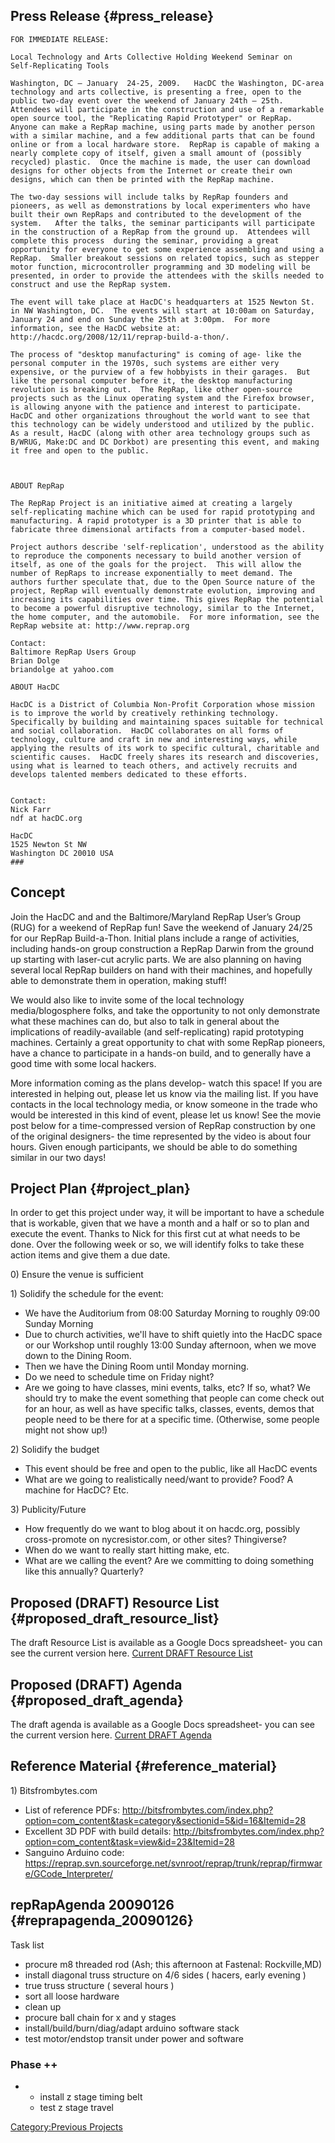 ## Press Release {#press_release}

    FOR IMMEDIATE RELEASE:

    Local Technology and Arts Collective Holding Weekend Seminar on
    Self-Replicating Tools

    Washington, DC – January  24-25, 2009.   HacDC the Washington, DC-area
    technology and arts collective, is presenting a free, open to the
    public two-day event over the weekend of January 24th – 25th.
    Attendees will participate in the construction and use of a remarkable
    open source tool, the "Replicating Rapid Prototyper" or RepRap.
    Anyone can make a RepRap machine, using parts made by another person
    with a similar machine, and a few additional parts that can be found
    online or from a local hardware store.  RepRap is capable of making a
    nearly complete copy of itself, given a small amount of (possibly
    recycled) plastic.  Once the machine is made, the user can download
    designs for other objects from the Internet or create their own
    designs, which can then be printed with the RepRap machine.

    The two-day sessions will include talks by RepRap founders and
    pioneers, as well as demonstrations by local experimenters who have
    built their own RepRaps and contributed to the development of the
    system.   After the talks, the seminar participants will participate
    in the construction of a RepRap from the ground up.  Attendees will
    complete this process  during the seminar, providing a great
    opportunity for everyone to get some experience assembling and using a
    RepRap.  Smaller breakout sessions on related topics, such as stepper
    motor function, microcontroller programming and 3D modeling will be
    presented, in order to provide the attendees with the skills needed to
    construct and use the RepRap system.

    The event will take place at HacDC's headquarters at 1525 Newton St.
    in NW Washington, DC.  The events will start at 10:00am on Saturday,
    January 24 and end on Sunday the 25th at 3:00pm.  For more
    information, see the HacDC website at:
    http://hacdc.org/2008/12/11/reprap-build-a-thon/.

    The process of "desktop manufacturing" is coming of age- like the
    personal computer in the 1970s, such systems are either very
    expensive, or the purview of a few hobbyists in their garages.  But
    like the personal computer before it, the desktop manufacturing
    revolution is breaking out.  The RepRap, like other open-source
    projects such as the Linux operating system and the Firefox browser,
    is allowing anyone with the patience and interest to participate.
    HacDC and other organizations throughout the world want to see that
    this technology can be widely understood and utilized by the public.
    As a result, HacDC (along with other area technology groups such as
    B/WRUG, Make:DC and DC Dorkbot) are presenting this event, and making
    it free and open to the public.



    ABOUT RepRap

    The RepRap Project is an initiative aimed at creating a largely
    self-replicating machine which can be used for rapid prototyping and
    manufacturing. A rapid prototyper is a 3D printer that is able to
    fabricate three dimensional artifacts from a computer-based model.

    Project authors describe 'self-replication', understood as the ability
    to reproduce the components necessary to build another version of
    itself, as one of the goals for the project.  This will allow the
    number of RepRaps to increase exponentially to meet demand. The
    authors further speculate that, due to the Open Source nature of the
    project, RepRap will eventually demonstrate evolution, improving and
    increasing its capabilities over time. This gives RepRap the potential
    to become a powerful disruptive technology, similar to the Internet,
    the home computer, and the automobile.  For more information, see the
    RepRap website at: http://www.reprap.org

    Contact:
    Baltimore RepRap Users Group
    Brian Dolge
    briandolge at yahoo.com

    ABOUT HacDC

    HacDC is a District of Columbia Non-Profit Corporation whose mission
    is to improve the world by creatively rethinking technology.
    Specifically by building and maintaining spaces suitable for technical
    and social collaboration.  HacDC collaborates on all forms of
    technology, culture and craft in new and interesting ways, while
    applying the results of its work to specific cultural, charitable and
    scientific causes.  HacDC freely shares its research and discoveries,
    using what is learned to teach others, and actively recruits and
    develops talented members dedicated to these efforts.


    Contact:
    Nick Farr
    ndf at hacDC.org

    HacDC
    1525 Newton St NW
    Washington DC 20010 USA
    ###

## Concept

Join the HacDC and and the Baltimore/Maryland RepRap User’s Group (RUG)
for a weekend of RepRap fun! Save the weekend of January 24/25 for our
RepRap Build-a-Thon. Initial plans include a range of activities,
including hands-on group construction a RepRap Darwin from the ground up
starting with laser-cut acrylic parts. We are also planning on having
several local RepRap builders on hand with their machines, and hopefully
able to demonstrate them in operation, making stuff!

We would also like to invite some of the local technology
media/blogosphere folks, and take the opportunity to not only
demonstrate what these machines can do, but also to talk in general
about the implications of readily-available (and self-replicating) rapid
prototyping machines. Certainly a great opportunity to chat with some
RepRap pioneers, have a chance to participate in a hands-on build, and
to generally have a good time with some local hackers.

More information coming as the plans develop- watch this space! If you
are interested in helping out, please let us know via the mailing list.
If you have contacts in the local technology media, or know someone in
the trade who would be interested in this kind of event, please let us
know! See the movie post below for a time-compressed version of RepRap
construction by one of the original designers- the time represented by
the video is about four hours. Given enough participants, we should be
able to do something similar in our two days!

## Project Plan {#project_plan}

In order to get this project under way, it will be important to have a
schedule that is workable, given that we have a month and a half or so
to plan and execute the event. Thanks to Nick for this first cut at what
needs to be done. Over the following week or so, we will identify folks
to take these action items and give them a due date.

0\) Ensure the venue is sufficient

1\) Solidify the schedule for the event:

-   We have the Auditorium from 08:00 Saturday Morning to roughly 09:00
    Sunday Morning
-   Due to church activities, we'll have to shift quietly into the HacDC
    space or our Workshop until roughly 13:00 Sunday afternoon, when we
    move down to the Dining Room.
-   Then we have the Dining Room until Monday morning.
-   Do we need to schedule time on Friday night?
-   Are we going to have classes, mini events, talks, etc? If so, what?
    We should try to make the event something that people can come check
    out for an hour, as well as have specific talks, classes, events,
    demos that people need to be there for at a specific time.
    (Otherwise, some people might not show up!)

2\) Solidify the budget

-   This event should be free and open to the public, like all HacDC
    events
-   What are we going to realistically need/want to provide? Food? A
    machine for HacDC? Etc.

3\) Publicity/Future

-   How frequently do we want to blog about it on hacdc.org, possibly
    cross-promote on nycresistor.com, or other sites? Thingiverse?
-   When do we want to really start hitting make, etc.
-   What are we calling the event? Are we committing to doing something
    like this annually? Quarterly?

## Proposed (DRAFT) Resource List {#proposed_draft_resource_list}

The draft Resource List is available as a Google Docs spreadsheet- you
can see the current version here. [Current DRAFT Resource
List](http://spreadsheets.google.com/ccc?key=prefa6V1AY22C9DOLEIA9cQ)

## Proposed (DRAFT) Agenda {#proposed_draft_agenda}

The draft agenda is available as a Google Docs spreadsheet- you can see
the current version here. [Current DRAFT
Agenda](http://spreadsheets.google.com/pub?key=piOmqdyV_dfMs7tN92xx-Ow)

## Reference Material {#reference_material}

1\) Bitsfrombytes.com

-   List of reference PDFs:
    <http://bitsfrombytes.com/index.php?option=com_content&task=category&sectionid=5&id=16&Itemid=28>
-   Excellent 3D PDF with build details:
    <http://bitsfrombytes.com/index.php?option=com_content&task=view&id=23&Itemid=28>
-   Sanguino Arduino code:
    <https://reprap.svn.sourceforge.net/svnroot/reprap/trunk/reprap/firmware/GCode_Interpreter/>

## repRapAgenda 20090126 {#reprapagenda_20090126}

Task list

-   procure m8 threaded rod (Ash; this afternoon at Fastenal:
    Rockville,MD)
-   install diagonal truss structure on 4/6 sides ( hacers, early
    evening )
-   true truss structure ( several hours )
-   sort all loose hardware
-   clean up
-   procure ball chain for x and y stages
-   install/build/burn/diag/adapt arduino software stack
-   test motor/endstop transit under power and software

### Phase ++

-   -   install z stage timing belt
    -   test z stage travel

[Category:Previous Projects](Category:Previous_Projects)
